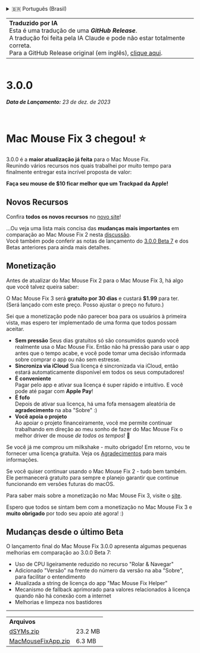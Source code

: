 <details>
<summary>🇧🇷 Português (Brasil)</summary>

[🇬🇧 English (GitHub)](https://github.com/noah-nuebling/mac-mouse-fix/releases/tag/3.0.0)\
[🇦🇩 Català](https://redirect.macmousefix.com/?target=mmf-release&tag=3.0.0&locale=ca)\
[🇩🇪 Deutsch](https://redirect.macmousefix.com/?target=mmf-release&tag=3.0.0&locale=de)\
[🇪🇸 Español](https://redirect.macmousefix.com/?target=mmf-release&tag=3.0.0&locale=es)\
[🇫🇷 Français](https://redirect.macmousefix.com/?target=mmf-release&tag=3.0.0&locale=fr)\
[🇮🇩 Indonesia](https://redirect.macmousefix.com/?target=mmf-release&tag=3.0.0&locale=id)\
[🇮🇹 Italiano](https://redirect.macmousefix.com/?target=mmf-release&tag=3.0.0&locale=it)\
[🇭🇺 Magyar](https://redirect.macmousefix.com/?target=mmf-release&tag=3.0.0&locale=hu)\
[🇳🇱 Nederlands](https://redirect.macmousefix.com/?target=mmf-release&tag=3.0.0&locale=nl)\
[🇵🇱 Polski](https://redirect.macmousefix.com/?target=mmf-release&tag=3.0.0&locale=pl)\
**🇧🇷 Português (Brasil)**\
[🇵🇹 Português (Portugal)](https://redirect.macmousefix.com/?target=mmf-release&tag=3.0.0&locale=pt-PT)\
[🇷🇴 Română](https://redirect.macmousefix.com/?target=mmf-release&tag=3.0.0&locale=ro)\
[🇸🇪 Svenska](https://redirect.macmousefix.com/?target=mmf-release&tag=3.0.0&locale=sv)\
[🇻🇳 Tiếng Việt](https://redirect.macmousefix.com/?target=mmf-release&tag=3.0.0&locale=vi)\
[🇹🇷 Türkçe](https://redirect.macmousefix.com/?target=mmf-release&tag=3.0.0&locale=tr)\
[🇨🇿 Čeština](https://redirect.macmousefix.com/?target=mmf-release&tag=3.0.0&locale=cs)\
[🇬🇷 Ελληνικά](https://redirect.macmousefix.com/?target=mmf-release&tag=3.0.0&locale=el)\
[🇷🇺 Русский](https://redirect.macmousefix.com/?target=mmf-release&tag=3.0.0&locale=ru)\
[🇺🇦 Українська](https://redirect.macmousefix.com/?target=mmf-release&tag=3.0.0&locale=uk)\
[🇮🇱 עברית](https://redirect.macmousefix.com/?target=mmf-release&tag=3.0.0&locale=he)\
[🇸🇦 العربية](https://redirect.macmousefix.com/?target=mmf-release&tag=3.0.0&locale=ar)\
[🇮🇳 हिन्दी](https://redirect.macmousefix.com/?target=mmf-release&tag=3.0.0&locale=hi)\
[🇹🇭 ไทย](https://redirect.macmousefix.com/?target=mmf-release&tag=3.0.0&locale=th)\
[🇨🇳 中文 (简体)](https://redirect.macmousefix.com/?target=mmf-release&tag=3.0.0&locale=zh-Hans)\
[🇨🇳 中文 (繁體)](https://redirect.macmousefix.com/?target=mmf-release&tag=3.0.0&locale=zh-Hant)\
[🇭🇰 中文（香港)](https://redirect.macmousefix.com/?target=mmf-release&tag=3.0.0&locale=zh-HK)\
[🇯🇵 日本語](https://redirect.macmousefix.com/?target=mmf-release&tag=3.0.0&locale=ja)\
[🇰🇷 한국어](https://redirect.macmousefix.com/?target=mmf-release&tag=3.0.0&locale=ko)\
[Help translate Mac Mouse Fix to different languages!](https://github.com/noah-nuebling/mac-mouse-fix/discussions/731)
</details>
<table align=><td>
<b>Traduzido por IA</b><br>
Esta é uma tradução de uma <b><em>GitHub Release</em></b>.<br>
A tradução foi feita pela IA Claude e pode não estar totalmente correta.<br>
Para a GitHub Release original (em inglês), <a href="https://github.com/noah-nuebling/mac-mouse-fix/releases/tag/3.0.0">clique aqui</a>.
</td></table>

<table></table>

# 3.0.0
***Data de Lançamento:** 23 de dez. de 2023*

<br>

# Mac Mouse Fix 3 chegou! ⭐️

3.0.0 é a **maior atualização já feita** para o Mac Mouse Fix.\
Reunindo vários recursos nos quais trabalhei por muito tempo para finalmente entregar esta incrível proposta de valor:

**Faça seu mouse de $10 ficar melhor que um Trackpad da Apple!**

## Novos Recursos

Confira **todos os novos recursos** no [novo site](http://macmousefix.com/)!

...Ou veja uma lista mais concisa das **mudanças mais importantes** em comparação ao Mac Mouse Fix 2 nesta [discussão](https://github.com/noah-nuebling/mac-mouse-fix/discussions/743#discussioncomment-7938922).\
Você também pode conferir as notas de lançamento do [3.0.0 Beta 7](https://github.com/noah-nuebling/mac-mouse-fix/releases/tag/3.0.0-Beta-7) e dos Betas anteriores para ainda mais detalhes.

## Monetização

Antes de atualizar do Mac Mouse Fix 2 para o Mac Mouse Fix 3, há algo que você talvez queira saber:

O Mac Mouse Fix 3 será **gratuito por 30 dias** e custará **$1.99** para ter.\
(Será lançado com este preço. Posso ajustar o preço no futuro.)

Sei que a monetização pode não parecer boa para os usuários à primeira vista, mas espero ter implementado de uma forma que todos possam aceitar.

- **Sem pressão**
   Seus dias gratuitos só são consumidos quando você realmente usa o Mac Mouse Fix. Então não há pressão para usar o app antes que o tempo acabe, e você pode tomar uma decisão informada sobre comprar o app ou não sem estresse.
- **Sincroniza via iCloud**
  Sua licença é sincronizada via iCloud, então estará automaticamente disponível em todos os seus computadores!
- **É conveniente**\
   Pagar pelo app e ativar sua licença é super rápido e intuitivo. E você pode até pagar com **Apple Pay**!
- **É fofo**\
   Depois de ativar sua licença, há uma fofa mensagem aleatória de **agradecimento** na aba "Sobre" :)
- **Você apoia o projeto**\
   Ao apoiar o projeto financeiramente, você me permite continuar trabalhando em direção ao meu sonho de fazer do Mac Mouse Fix o melhor driver de mouse *de todos os tempos*! 🚀

Se você já me comprou um milkshake - muito obrigado! Em retorno, vou te fornecer uma licença gratuita. Veja os [Agradecimentos](https://github.com/noah-nuebling/mac-mouse-fix/blob/master/Acknowledgements.md#-paypal-donations) para mais informações.

Se você quiser continuar usando o Mac Mouse Fix 2 - tudo bem também. Ele permanecerá gratuito para sempre e planejo garantir que continue funcionando em versões futuras do macOS.

Para saber mais sobre a monetização no Mac Mouse Fix 3, visite o [site](https://macmousefix.com/#price).

Espero que todos se sintam bem com a monetização no Mac Mouse Fix 3 e **muito obrigado** por todo seu apoio até agora! :)

## Mudanças desde o último Beta

O lançamento final do Mac Mouse Fix 3.0.0 apresenta algumas pequenas melhorias em comparação ao 3.0.0 Beta 7:

- Uso de CPU ligeiramente reduzido no recurso "Rolar & Navegar"
- Adicionado "Versão" na frente do número da versão na aba "Sobre", para facilitar o entendimento
- Atualizada a string de licença do app "Mac Mouse Fix Helper"
- Mecanismo de fallback aprimorado para valores relacionados à licença quando não há conexão com a internet
- Melhorias e limpeza nos bastidores

---

<table align="start">
<tr>
    <td colspan=2>
        <b>Arquivos</b>
    </td>
</tr>
<tr>
    <td><a href="https://github.com/noah-nuebling/mac-mouse-fix/releases/download/3.0.0/dSYMs.zip">dSYMs.zip</a></td>
    <td>23.2 MB</td>
</tr>
<tr>
    <td><a href="https://github.com/noah-nuebling/mac-mouse-fix/releases/download/3.0.0/MacMouseFixApp.zip">MacMouseFixApp.zip</a></td>
    <td>6.3 MB</td>
</tr>
</table>